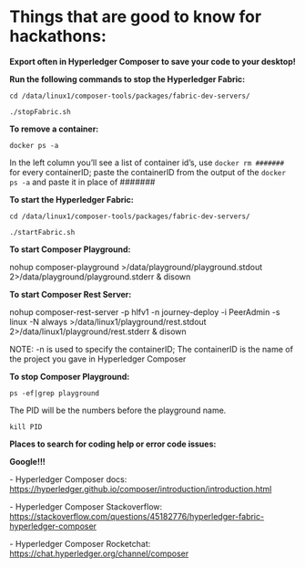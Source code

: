 # Things that are good to know for hackathons:

**Export often in Hyperledger Composer to save your code to your desktop!**

**Run the following commands to stop the Hyperledger Fabric:**

`cd /data/linux1/composer-tools/packages/fabric-dev-servers/`

`./stopFabric.sh`

**To remove a container:**

`docker ps -a`

In the left column you’ll see a list of container id’s, use `docker rm #######` for every containerID; paste the containerID from the output of the `docker ps -a` and paste it in place of #######

**To start the Hyperledger Fabric:**

`cd /data/linux1/composer-tools/packages/fabric-dev-servers/`

`./startFabric.sh`

**To start Composer Playground:**

nohup composer-playground >/data/playground/playground.stdout 2>/data/playground/playground.stderr & disown

**To start Composer Rest Server:**

nohup composer-rest-server -p hlfv1 -n journey-deploy -i PeerAdmin -s linux -N always >/data/linux1/playground/rest.stdout 2>/data/linux1/playground/rest.stderr & disown

NOTE: -n is used to specify the containerID; The containerID is the name of the project you gave in Hyperledger Composer

**To stop Composer Playground:**

`ps -ef|grep playground`

The PID will be the numbers before the playground name. 

`kill PID`

**Places to search for coding help or error code issues:**

**Google!!!**

\- Hyperledger Composer docs: <https://hyperledger.github.io/composer/introduction/introduction.html>

\- Hyperledger Composer Stackoverflow: <https://stackoverflow.com/questions/45182776/hyperledger-fabric-hyperledger-composer>

\- Hyperledger Composer Rocketchat: <https://chat.hyperledger.org/channel/composer>
